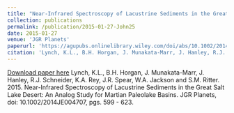 ```yaml
---
title: "Near-Infrared Spectroscopy of Lacustrine Sediments in the Great Salt Lake Desert: An Analog Study for Martian Paleolake Basins"
collection: publications
permalink: /publication/2015-01-27-John25
date: 2015-01-27
venue: 'JGR Planets'
paperurl: 'https://agupubs.onlinelibrary.wiley.com/doi/abs/10.1002/2014JE004707'
citation: 'Lynch, K.L., B.H. Horgan, J. Munakata-Marr, J. Hanley, R.J. Schneider, K.A. Rey, J.R. Spear, W.A. Jackson and S.M. Ritter.  2015.  Near-Infrared Spectroscopy of Lacustrine Sediments in the Great Salt Lake Desert: An Analog Study for Martian Paleolake Basins.   JGR Planets, doi:  10.1002/2014JE004707, pgs. 599 - 623.'
---
```


<a href='https://agupubs.onlinelibrary.wiley.com/doi/abs/10.1002/2014JE004707'>Download paper here</a>
Lynch, K.L., B.H. Horgan, J. Munakata-Marr, J. Hanley, R.J. Schneider, K.A. Rey, J.R. Spear, W.A. Jackson and S.M. Ritter.  2015.  Near-Infrared Spectroscopy of Lacustrine Sediments in the Great Salt Lake Desert: An Analog Study for Martian Paleolake Basins.   JGR Planets, doi:  10.1002/2014JE004707, pgs. 599 - 623.
